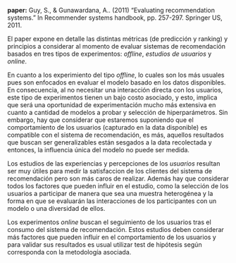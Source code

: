 **paper:** Guy, S., & Gunawardana, A.. (2011) “Evaluating recommendation systems.” In Recommender systems handbook, pp. 257-297. Springer US, 2011.

El paper expone en detalle las distintas métricas (de predicción y ranking) y principios a considerar al momento de evaluar sistemas de recomendación basados en tres tipos de experimentos: *offline*, *estudios de usuarios* y *online*. 

En cuanto a los experimiento del tipo *offline*, lo cuales son los más usuales pues son enfocados en evaluar el modelo basado en los datos disponibles. En consecuencia, al no necesitar una interacción directa con los usuarios, este tipo de experimentos tienen un bajo costo asociado, y esto, implica que será una oportunidad de experimentación mucho más extensiva en cuanto a cantidad de modelos a probar y selección de hiperparámetros. Sin embargo, hay que considerar que estaremos suponiendo que el comportamiento de los usuarios (capturado en la data disponible) es compatible con el sistema de recomendación, es más, aquellos resultados que buscan ser generalizables están sesgados a la data recolectada y entonces, la influencia única del modelo no puede ser medida. 

Los estudios de las experiencias y percepciones de los *usuarios* resultan ser muy útiles para medir la satisfaccion de los clientes del sistema de recomendación pero son más caros de realizar. Además hay que considerar todos los factores que pueden influir en el estudio, como la selección de los usuarios a participar de manera que sea una muestra heterogénea y la forma en que se evaluarán las interacciones de los participantes con un modelo o una diversidad de ellos. 

Los experimentos *online* buscan el seguimiento de los usuarios tras el consumo del sistema de recomendación. Estos estudios deben considerar más factores que pueden influir en el comportamiento de los usuarios y para validar sus resultados es usual utilizar test de hipótesis según corresponda con la metodología asociada. 
